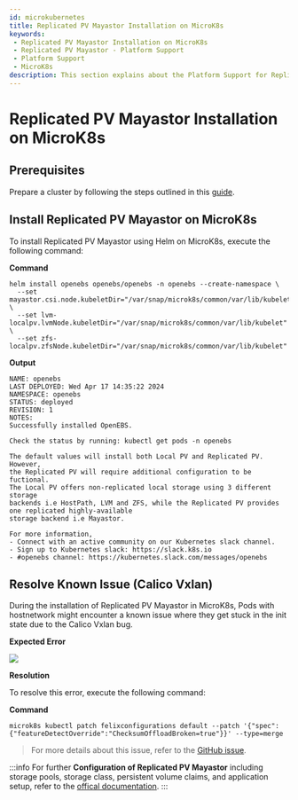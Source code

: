 ```yaml
---
id: microkubernetes
title: Replicated PV Mayastor Installation on MicroK8s
keywords:
 - Replicated PV Mayastor Installation on MicroK8s
 - Replicated PV Mayastor - Platform Support
 - Platform Support
 - MicroK8s
description: This section explains about the Platform Support for Replicated PV Mayastor.
---
```

# Replicated PV Mayastor Installation on MicroK8s

## Prerequisites

Prepare a cluster by following the steps outlined in this [guide](../replicated-pv-mayastor/rs-installation.md#preparing-the-cluster).

## Install Replicated PV Mayastor on MicroK8s

To install Replicated PV Mayastor using Helm on MicroK8s, execute the following command:

**Command**

```
helm install openebs openebs/openebs -n openebs --create-namespace \ 
  --set mayastor.csi.node.kubeletDir="/var/snap/microk8s/common/var/lib/kubelet" \
  --set lvm-localpv.lvmNode.kubeletDir="/var/snap/microk8s/common/var/lib/kubelet" \
  --set zfs-localpv.zfsNode.kubeletDir="/var/snap/microk8s/common/var/lib/kubelet"
```

**Output**

```
NAME: openebs
LAST DEPLOYED: Wed Apr 17 14:35:22 2024
NAMESPACE: openebs
STATUS: deployed
REVISION: 1
NOTES:
Successfully installed OpenEBS.

Check the status by running: kubectl get pods -n openebs

The default values will install both Local PV and Replicated PV. However,
the Replicated PV will require additional configuration to be fuctional.
The Local PV offers non-replicated local storage using 3 different storage
backends i.e HostPath, LVM and ZFS, while the Replicated PV provides one replicated highly-available
storage backend i.e Mayastor.

For more information,
- Connect with an active community on our Kubernetes slack channel.
- Sign up to Kubernetes slack: https://slack.k8s.io
- #openebs channel: https://kubernetes.slack.com/messages/openebs
```

## Resolve Known Issue (Calico Vxlan)

During the installation of Replicated PV Mayastor in MicroK8s, Pods with hostnetwork might encounter a known issue where they get stuck in the init state due to the Calico Vxlan bug.

**Expected Error**

![](https://hackmd.io/_uploads/Syigxz7u3.png)

**Resolution**

To resolve this error, execute the following command:

**Command**

```
microk8s kubectl patch felixconfigurations default --patch '{"spec":{"featureDetectOverride":"ChecksumOffloadBroken=true"}}' --type=merge
```

> For more details about this issue, refer to the [GitHub issue](https://github.com/canonical/microk8s/issues/3695).

:::info
For further **Configuration of Replicated PV Mayastor** including storage pools, storage class, persistent volume claims, and application setup, refer to the [offical documentation](../replicated-pv-mayastor/rs-configuration.md).
:::
